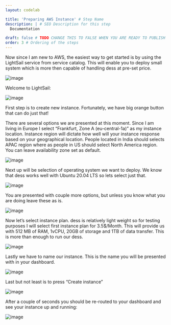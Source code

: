 ```yaml
---
layout: codelab

title: 'Preparing AWS Instance' # Step Name
description: | # SEO Description for this step
  Documentation

draft: false # TODO CHANGE THIS TO FALSE WHEN YOU ARE READY TO PUBLISH THE PAGE
order: 3 # Ordering of the steps
---
```



Now since I am new to AWS, the easiest way to get started is by using the LightSail service from service catalog. This will enable you to deploy small system which is more then capable of handling dess at pre-set price.

![image](https://github.com/atsign-foundation/atsign.dev/blob/trunk/content/en/docs/Archives/guides/dess-setup/dess-aws/images/clip_image002-16272842283471.jpg?raw=true)

Welcome to LightSail:

![image](https://github.com/atsign-foundation/atsign.dev/blob/trunk/content/en/docs/Archives/guides/dess-setup/dess-aws/images/clip_image004-16272842283482.jpg?raw=true)

First step is to create new instance. Fortunately, we have big orange button that can do just that!

There are several options we are presented at this moment. Since I am living in Europe I select “Frankfurt, Zone A (eu-central-1a)” as my instance location. Instance region will dictate how well will your instance response based on your geographical location. People located in India should selects APAC region where as people in US should select North America region. You can leave availability zone set as default.

![image](https://github.com/atsign-foundation/atsign.dev/blob/trunk/content/en/docs/Archives/guides/dess-setup/dess-aws/images/clip_image006-16272842283483.jpg?raw=true)

Next up will be selection of operating system we want to deploy. We know that dess works well with Ubuntu 20.04 LTS so lets select just that.

![image](https://github.com/atsign-foundation/atsign.dev/blob/trunk/content/en/docs/Archives/guides/dess-setup/dess-aws/images/clip_image008.jpg?raw=true)

You are presented with couple more options, but unless you know what you are doing leave these as is.

![image](https://github.com/atsign-foundation/atsign.dev/blob/trunk/content/en/docs/Archives/guides/dess-setup/dess-aws/images/clip_image010.jpg?raw=true)

Now let’s select instance plan. dess is relatively light weight so for testing purposes I will select first instance plan for 3.5$/Month. This will provide us with 512 MB of RAM, 1vCPU, 20GB of storage and 1TB of data transfer. This is more than enough to run our dess.

![image](https://github.com/atsign-foundation/atsign.dev/blob/trunk/content/en/docs/Archives/guides/dess-setup/dess-aws/images/clip_image012.jpg?raw=true)

Lastly we have to name our instance. This is the name you will be presented with in your dashboard.

![image](https://github.com/atsign-foundation/atsign.dev/blob/trunk/content/en/docs/Archives/guides/dess-setup/dess-aws/images/clip_image014.jpg?raw=true)

Last but not least is to press “Create instance”

![image](https://github.com/atsign-foundation/atsign.dev/blob/trunk/content/en/docs/Archives/guides/dess-setup/dess-aws/images/clip_image015.png?raw=true)

After a couple of seconds you should be re-routed to your dashboard and see your instance up and running:

![image](https://github.com/atsign-foundation/atsign.dev/blob/trunk/content/en/docs/Archives/guides/dess-setup/dess-aws/images/clip_image016.png?raw=true)